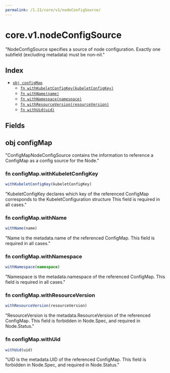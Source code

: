 ```yaml
---
permalink: /1.21/core/v1/nodeConfigSource/
---
```


# core.v1.nodeConfigSource

"NodeConfigSource specifies a source of node configuration. Exactly one subfield (excluding metadata) must be non-nil."

## Index

* [`obj configMap`](#obj-configmap)
  * [`fn withKubeletConfigKey(kubeletConfigKey)`](#fn-configmapwithkubeletconfigkey)
  * [`fn withName(name)`](#fn-configmapwithname)
  * [`fn withNamespace(namespace)`](#fn-configmapwithnamespace)
  * [`fn withResourceVersion(resourceVersion)`](#fn-configmapwithresourceversion)
  * [`fn withUid(uid)`](#fn-configmapwithuid)

## Fields

## obj configMap

"ConfigMapNodeConfigSource contains the information to reference a ConfigMap as a config source for the Node."

### fn configMap.withKubeletConfigKey

```ts
withKubeletConfigKey(kubeletConfigKey)
```

"KubeletConfigKey declares which key of the referenced ConfigMap corresponds to the KubeletConfiguration structure This field is required in all cases."

### fn configMap.withName

```ts
withName(name)
```

"Name is the metadata.name of the referenced ConfigMap. This field is required in all cases."

### fn configMap.withNamespace

```ts
withNamespace(namespace)
```

"Namespace is the metadata.namespace of the referenced ConfigMap. This field is required in all cases."

### fn configMap.withResourceVersion

```ts
withResourceVersion(resourceVersion)
```

"ResourceVersion is the metadata.ResourceVersion of the referenced ConfigMap. This field is forbidden in Node.Spec, and required in Node.Status."

### fn configMap.withUid

```ts
withUid(uid)
```

"UID is the metadata.UID of the referenced ConfigMap. This field is forbidden in Node.Spec, and required in Node.Status."